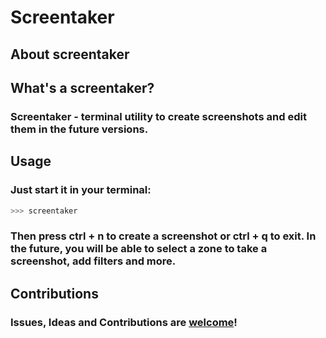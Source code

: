 # Screentaker

## About screentaker

## What's a screentaker?

### Screentaker - terminal utility to create screenshots and edit them in the future versions.

## Usage

### Just start it in your terminal:

```bash
>>> screentaker
```

### Then press ctrl + n to create a screenshot or ctrl + q to exit. In the future, you will be able to select a zone to take a screenshot, add filters and more.

## Contributions

### **Issues**, **Ideas** and **Contributions** are [welcome](!)!
